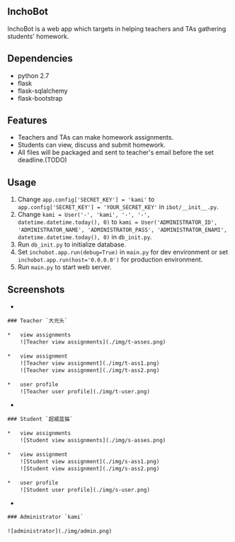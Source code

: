 ﻿## InchoBot ##

InchoBot is a web app which targets in helping teachers and TAs gathering students' homework.

## Dependencies

*   python 2.7
*   flask
*   flask-sqlalchemy
*   flask-bootstrap

## Features

*   Teachers and TAs can make homework assignments.
*   Students can view, discuss and submit homework.
*   All files will be packaged and sent to teacher's email before the set deadline.(TODO)

## Usage

1. Change `app.config['SECRET_KEY'] = 'kami'` to `app.config['SECRET_KEY'] = 'YOUR_SECRET_KEY'` in `ibot/__init__.py`.
1. Change `kami = User('-', 'kami', '-', '-', datetime.datetime.today(), 0)` to `kami = User('ADMINISTRATOR_ID', 'ADMINISTRATOR_NAME', 'ADMINISTRATOR_PASS', 'ADMINISTRATOR_ENAMI', datetime.datetime.today(), 0)` in `db_init.py`.
1. Run `db_init.py` to initialize database.
1. Set `inchobot.app.run(debug=True)` in `main.py` for dev environment or set `inchobot.app.run(host='0.0.0.0')` for production environment.
1. Run `main.py` to start web server.

## Screenshots

*   

    ### Teacher `大光头`
    
    *   view assignments
        ![Teacher view assignments](./img/t-asses.png)
        
    *   view assignment
        ![Teacher view assignment](./img/t-ass1.png)
        ![Teacher view assignment](./img/t-ass2.png)
        
    *   user profile
        ![Teacher user profile](./img/t-user.png)
        
*   

    ### Student `超威蓝猫`
    
    *   view assignments
        ![Student view assignments](./img/s-asses.png)
        
    *   view assignment
        ![Student view assignment](./img/s-ass1.png)
        ![Student view assignment](./img/s-ass2.png)
        
    *   user profile
        ![Student user profile](./img/s-user.png)

*   

    ### Administrator `kami`
    
    ![administrator](./img/admin.png)
    
    
    
    
    
